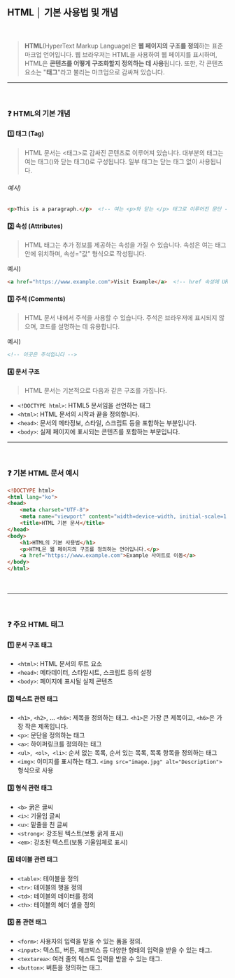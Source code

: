 ## **HTML │ 기본 사용법 및 개념**
　
> **HTML**(HyperText Markup Language)은 **웹 페이지의 구조를 정의**하는 표준 마크업 언어입니다. 웹 브라우저는 HTML을 사용하여 웹 페이지를 표시하며,
> HTML은 **콘텐츠를 어떻게 구조화할지 정의하는 데 사용**됩니다. 또한, 각 콘텐츠 요소는 "**태그**"라고 불리는 마크업으로 감싸져 있습니다.
　
* * *
　
### ❓ **HTML의 기본 개념**

#### 1️⃣ **태그 (Tag)**

> HTML 문서는 <태그>로 감싸진 콘텐츠로 이루어져 있습니다. 대부분의 태그는 여는 태그(<tag>)와 닫는 태그(</tag>)로 구성됩니다. 일부 태그는 닫는 태그 없이 사용됩니다.

###### 예시)
```html
<p>This is a paragraph.</p>  <!-- 여는 <p>와 닫는 </p> 태그로 이루어진 문단 -->
```

#### 2️⃣ **속성 (Attributes)**

> HTML 태그는 추가 정보를 제공하는 속성을 가질 수 있습니다. 속성은 여는 태그 안에 위치하며, 속성="값" 형식으로 작성됩니다.

예시)
```html
<a href="https://www.example.com">Visit Example</a>  <!-- href 속성에 URL 지정 -->
```

#### 3️⃣ **주석 (Comments)**

> HTML 문서 내에서 주석을 사용할 수 있습니다. 주석은 브라우저에 표시되지 않으며, 코드를 설명하는 데 유용합니다.

예시)
```html
<!-- 이곳은 주석입니다 -->
```

#### 4️⃣ **문서 구조**

> HTML 문서는 기본적으로 다음과 같은 구조를 가집니다.

* `<!DOCTYPE html>`: HTML5 문서임을 선언하는 태그
* `<html>`: HTML 문서의 시작과 끝을 정의합니다.
* `<head>`: 문서의 메타정보, 스타일, 스크립트 등을 포함하는 부분입니다.
* `<body>`: 실제 페이지에 표시되는 콘텐츠를 포함하는 부분입니다.
　
* * *
　
### ❓ **기본 HTML 문서 예시**

```html
<!DOCTYPE html>
<html lang="ko">
<head>
    <meta charset="UTF-8">
    <meta name="viewport" content="width=device-width, initial-scale=1.0">
    <title>HTML 기본 문서</title>
</head>
<body>
    <h1>HTML의 기본 사용법</h1>
    <p>HTML은 웹 페이지의 구조를 정의하는 언어입니다.</p>
    <a href="https://www.example.com">Example 사이트로 이동</a>
</body>
</html>
```
　
* * *
　
### ❓ **주요 HTML 태그**

#### 1️⃣ **문서 구조 태그**

* `<html>`: HTML 문서의 루트 요소
* `<head>`: 메타데이터, 스타일시트, 스크립트 등의 설정
* `<body>`: 페이지에 표시될 실제 콘텐츠

#### 2️⃣ **텍스트 관련 태그**

* `<h1>`, `<h2>`, ... `<h6>`: 제목을 정의하는 태그. `<h1>`은 가장 큰 제목이고, `<h6>`은 가장 작은 제목입니다.
* `<p>`: 문단을 정의하는 태그
* `<a>`: 하이퍼링크를 정의하는 태그
* `<ul>`,` <ol>`,` <li>`: 순서 없는 목록, 순서 있는 목록, 목록 항목을 정의하는 태그
* `<img>`: 이미지를 표시하는 태그. `<img src="image.jpg" alt="Description">` 형식으로 사용

#### 3️⃣ **형식 관련 태그**

* `<b>` 굵은 글씨
* `<i>`: 기울임 글씨
* `<u>`: 밑줄을 친 글씨
* `<strong>`: 강조된 텍스트(보통 굵게 표시)
* `<em>`: 강조된 텍스트(보통 기울임체로 표시)

#### 4️⃣ **테이블 관련 태그**

* `<table>`: 테이블을 정의
* `<tr>`: 테이블의 행을 정의
* `<td>`: 테이블의 데이터를 정의
* `<th>`: 테이블의 헤더 셀을 정의

#### 5️⃣ **폼 관련 태그**

* `<form>`: 사용자의 입력을 받을 수 있는 폼을 정의.
* `<input>`: 텍스트, 버튼, 체크박스 등 다양한 형태의 입력을 받을 수 있는 태그.
* `<textarea>`: 여러 줄의 텍스트 입력을 받을 수 있는 태그.
* `<button>`: 버튼을 정의하는 태그.
